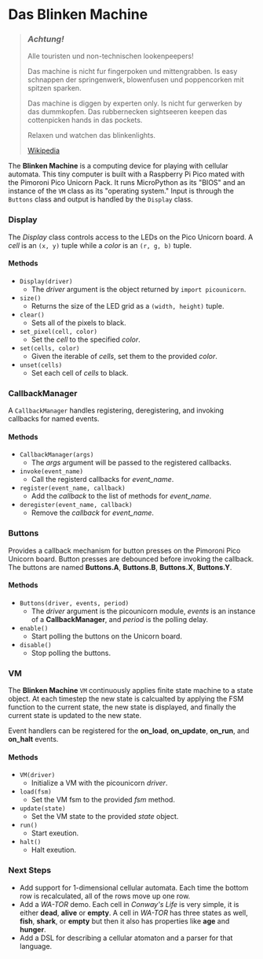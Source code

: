 Das Blinken Machine
===

> ### ***Achtung!***
> Alle touristen und non-technischen lookenpeepers! 
>
> Das machine is nicht fur fingerpoken und mittengrabben. Is easy schnappen der springenwerk, blowenfusen und poppencorken mit spitzen sparken. 
>
> Das machine is diggen by experten only. Is nicht fur gerwerken by das dummkopfen. Das rubbernecken sightseeren keepen das cottenpicken hands in das pockets. 
>
> Relaxen und watchen das blinkenlights.
>
> [Wikipedia](https://en.wikipedia.org/wiki/Blinkenlights)

The **Blinken Machine** is a computing device for playing with cellular automata. This tiny computer
is built with a Raspberry Pi Pico mated with the Pimoroni Pico Unicorn Pack. It runs
MicroPython as its "BIOS" and an instance of the ```VM``` class as its "operating system."
Input is through the ```Buttons``` class and output is handled by the ```Display``` class.

### Display

The *Display* class controls access to the LEDs on the Pico Unicorn board. A *cell* is
an ```(x, y)``` tuple while a *color* is an ```(r, g, b)``` tuple.

#### Methods

* ```Display(driver)```
    * The *driver*  argument is the object returned by ```import picounicorn```.
* ```size()```
    * Returns the size of the LED grid as a ```(width, height)``` tuple.
* ```clear()```
    * Sets all of the pixels to black.
* ```set_pixel(cell, color)```
    * Set the *cell* to the specified *color*.
* ```set(cells, color)```
    * Given the iterable of *cells*, set them to the provided *color*.
* ```unset(cells)```
    * Set each cell of *cells* to black.

### CallbackManager

A ```CallbackManager``` handles registering, deregistering, and invoking callbacks for named events.

#### Methods

* ```CallbackManager(args)```
    * The *args* argument will be passed to the registered callbacks.
* ```invoke(event_name)```
    * Call the registerd callbacks for *event_name*.
* ```register(event_name, callback)```
    * Add the *callback* to the list of methods for *event_name*.
* ```deregister(event_name, callback)```
    * Remove the *callback* for *event_name*.

### Buttons

Provides a callback mechanism for button presses on the Pimoroni Pico Unicorn board. Button presses are debounced before invoking the callback. The buttons are named **Buttons.A**, **Buttons.B**, **Buttons.X**, **Buttons.Y**.

#### Methods

* ```Buttons(driver, events, period)```
    * The *driver* argument is the picounicorn module, *events* is an instance of a **CallbackManager**, and *period* is the polling delay.
* ```enable()```
    * Start polling the buttons on the Unicorn board.
* ```disable()```
    * Stop polling the buttons.

### VM

The **Blinken Machine** ```VM``` continuously applies finite state machine to a state object. At each timestep the new state is calcualted by applying the FSM function to the current state, the new state is
displayed, and finally the current state is updated to the new state.

Event handlers can be registered for the **on_load**, **on_update**, **on_run**, and **on_halt**
events.

#### Methods

* ```VM(driver)```
    * Initialize a VM with the picounicorn *driver*.
* ```load(fsm)```
    * Set the VM fsm to the provided *fsm* method.
* ```update(state)```
    * Set the VM state to the provided *state* object.
* ```run()```
    * Start exeution.
* ```halt()```
    * Halt exeution.

### Next Steps

* Add support for 1-dimensional cellular automata. Each time the bottom row is recalculated, 
all of the rows move up one row.
* Add a *WA-TOR* demo. Each cell in *Conway's Life* is very simple, it is either **dead**, **alive** or 
**empty**. A cell in *WA-TOR* has three states as well, **fish**, **shark**, or **empty** but 
then it also has properties like **age** and **hunger**.
* Add a DSL for describing a cellular atomaton and a parser for that language.
